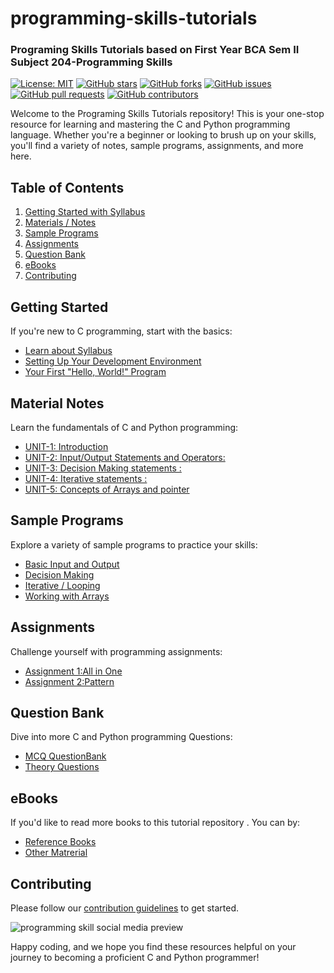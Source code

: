 # programming-skills-tutorials
### Programing Skills Tutorials based on First Year BCA Sem II Subject 204-Programming Skills 

[![License: MIT](https://img.shields.io/badge/License-MIT-blue.svg)](LICENSE)
[![GitHub stars](https://img.shields.io/github/stars/sbccas/c-programming-tutorial.svg)](https://github.com/sbccas/c-programming-tutorials/stargazers)
[![GitHub forks](https://img.shields.io/github/forks/sbccas/c-programming-tutorials.svg)](https://github.com/sbccas/c-programming-tutorials/network)
[![GitHub issues](https://img.shields.io/github/issues/sbccas/c-programming-tutorials.svg)](https://github.com/sbccas/c-programming-tutorials/issues)
[![GitHub pull requests](https://img.shields.io/github/issues-pr/sbccas/c-programming-tutorials.svg)](https://github.com/sbccas/c-programming-tutorials/pulls)
[![GitHub contributors](https://img.shields.io/github/contributors/sbccas/c-programming-tutorials.svg)](https://github.com/sbccas/c-programming-tutorials/graphs/contributors)

Welcome to the Programing Skills Tutorials repository! This is your one-stop resource for learning and mastering the C and Python programming language. Whether you're a beginner or looking to brush up on your skills, you'll find a variety of notes, sample programs, assignments, and more here.

## Table of Contents

1. [Getting Started with Syllabus](#getting-started)
2. [Materials / Notes](#material-notes)
3. [Sample Programs](#sample-programs)
4. [Assignments](#assignments)
5. [Question Bank](#question-bank)
6. [eBooks](#ebooks)
7. [Contributing](#contributing)

## Getting Started

If you're new to C programming, start with the basics:

- [Learn about Syllabus](1_Syllabus/CPPM_Syllabus_2020-21.pdf)
- [Setting Up Your Development Environment](1_Syllabus/setup.md)
- [Your First "Hello, World!" Program](3_Programs/HELLO.C)

## Material Notes

Learn the fundamentals of C and Python programming:

- [UNIT-1: Introduction](2_Notes/104_CPPM_Unit_1.pdf)
- [UNIT-2: Input/Output Statements and Operators:](2_Notes/104_CPPM_Unit_2.pdf)
- [UNIT-3: Decision Making statements :](2_Notes/104_CPPM_Unit_3.pdf)
- [UNIT-4: Iterative statements :](2_Notes/104_CPPM_Unit_4.pdf)
- [UNIT-5: Concepts of Arrays and pointer](2_Notes/104_CPPM_Unit_5.pdf)

## Sample Programs

Explore a variety of sample programs to practice your skills:

- [Basic Input and Output](3_Programs/)
- [Decision Making](3_Programs/)
- [Iterative / Looping ](3_Programs/)
- [Working with Arrays](3_Programs/p_array1.c)

## Assignments

Challenge yourself with programming assignments:

- [Assignment 1:All in One](4_Assignments/104_CPPM_Practical_Assignment_Sheet.pdf)
- [Assignment 2:Pattern](4_Assignments/104_CPPM_Pattern_Programs_in_C.pdf)

## Question Bank

Dive into more C and Python programming Questions:

- [MCQ QuestionBank](5_QuestionBank/104_CPPM_All_Units_MCQs.pdf)
- [Theory Questions](5_QuestionBank/104_CPPM_All_Units_MCQs.pdf)

## eBooks

If you'd like to read more books to this tutorial repository . You can by:

- [Reference Books](6_eBooks/)
- [Other Matrerial](6_eBooks/)

## Contributing
Please follow our [contribution guidelines](README.md) to get started.

![programming skill social media preview](https://github.com/user-attachments/assets/058a08b2-d3c0-4c27-b2c1-34c8985d3447)

Happy coding, and we hope you find these resources helpful on your journey to becoming a proficient C and Python programmer!

